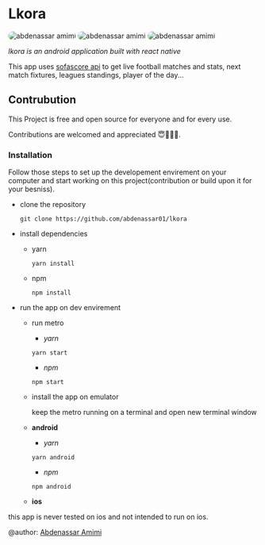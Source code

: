 # Lkora

<img alt="abdenassar amimi" src="https://i.imgur.com/YLGETuU.png" style="border-radius: 10px" />

<img alt="abdenassar amimi" src="https://i.imgur.com/Q9NbReo.png" style="border-radius: 10px" />


<img alt="abdenassar amimi" src="https://i.imgur.com/FQG00b6.png" style="border-radius: 10px" />

_lkora is an android application built with react native_ 

This app uses [sofascore api](https://sofascore.com) to get live football matches and stats, next match fixtures, leagues standings, player of the day...

## Contrubution


This Project is free and open source for everyone and for every use.

Contributions are welcomed and appreciated 😇👨🏻‍💻.

### Installation

Follow those steps to set up the developement envirement on your computer and start working on this project(contribution or build upon it for your besniss).


- clone the repository

    ```
    git clone https://github.com/abdenassar01/lkora
    ```

- install dependencies
  
  - yarn

    ```
    yarn install
    ```
  - npm 
    ```
    npm install
    ```

- run the app on dev envirement
  - run metro
    
    - *yarn*

    ```
    yarn start
    ```
    - *npm*

    ```
    npm start
    ```
  - install the app on emulator


    keep the metro running on a terminal and open new terminal window 

  - **android**

      - *yarn*

      ```
      yarn android
      ```
      - *npm*

      ```
      npm android
      ```
  - **ios**

this app is never tested on ios and not intended to run on ios.



@author: [Abdenassar Amimi](https://nassardev.me)